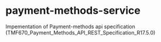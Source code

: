 # payment-methods-service
Impementation of Payment-methods api specification (TMF670_Payment_Methods_API_REST_Specification_R17.5.0)
